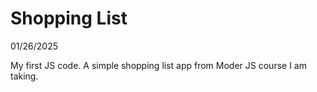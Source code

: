 # Shopping List

01/26/2025

My first JS code. A simple shopping list app from Moder JS course I am taking.
